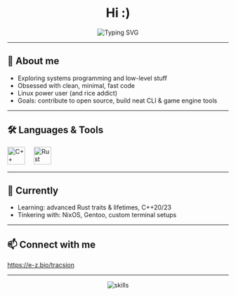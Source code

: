 <h1 align="center">Hi :)</h1>

<p align="center">
  <img src="https://readme-typing-svg.demolab.com?font=Fira+Code&pause=1000&center=true&vCenter=true&width=435&lines=Writing+code+in+C%2B%2B+%26+Rust;Breaking+things+to+learn+them;Minimalism+%26+performance+🔧" alt="Typing SVG" />
</p>

---

<h2 align="left">🧊 About me</h2>

- Exploring systems programming and low-level stuff
- Obsessed with clean, minimal, fast code
- Linux power user (and rice addict)
- Goals: contribute to open source, build neat CLI & game engine tools

---

<h2 align="left">🛠 Languages & Tools</h2>

<div align="left">
  <img src="https://cdn.jsdelivr.net/gh/devicons/devicon/icons/cplusplus/cplusplus-original.svg" height="40" alt="C++" />
  <img width="12" />
  <img src="https://cdn.jsdelivr.net/gh/devicons/devicon/icons/rust/rust-plain.svg" height="40" alt="Rust" />
</div>

---

<h2 align="left">🌌 Currently</h2>

- Learning: advanced Rust traits & lifetimes, C++20/23
- Tinkering with: NixOS, Gentoo, custom terminal setups

---

<h2 align="left">📫 Connect with me</h2>

https://e-z.bio/tracsion

---

<p align="center">
  <img src="https://skillicons.dev/icons?i=cpp,rust,linux" alt="skills" />
</p>
